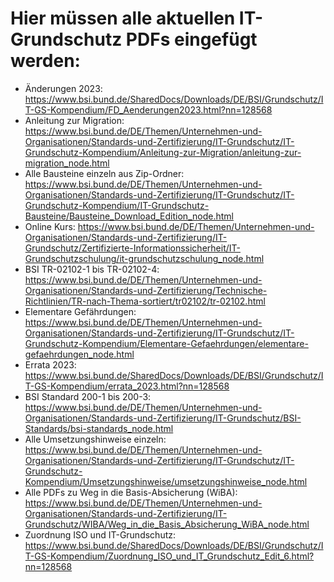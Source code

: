 # Hier müssen alle aktuellen IT-Grundschutz PDFs eingefügt werden:
- Änderungen 2023: https://www.bsi.bund.de/SharedDocs/Downloads/DE/BSI/Grundschutz/IT-GS-Kompendium/FD_Aenderungen2023.html?nn=128568
- Anleitung zur Migration: https://www.bsi.bund.de/DE/Themen/Unternehmen-und-Organisationen/Standards-und-Zertifizierung/IT-Grundschutz/IT-Grundschutz-Kompendium/Anleitung-zur-Migration/anleitung-zur-migration_node.html
- Alle Bausteine einzeln aus Zip-Ordner: https://www.bsi.bund.de/DE/Themen/Unternehmen-und-Organisationen/Standards-und-Zertifizierung/IT-Grundschutz/IT-Grundschutz-Kompendium/IT-Grundschutz-Bausteine/Bausteine_Download_Edition_node.html
- Online Kurs: https://www.bsi.bund.de/DE/Themen/Unternehmen-und-Organisationen/Standards-und-Zertifizierung/IT-Grundschutz/Zertifizierte-Informationssicherheit/IT-Grundschutzschulung/it-grundschutzschulung_node.html
- BSI TR-02102-1 bis TR-02102-4: https://www.bsi.bund.de/DE/Themen/Unternehmen-und-Organisationen/Standards-und-Zertifizierung/Technische-Richtlinien/TR-nach-Thema-sortiert/tr02102/tr-02102.html
- Elementare Gefährdungen: https://www.bsi.bund.de/DE/Themen/Unternehmen-und-Organisationen/Standards-und-Zertifizierung/IT-Grundschutz/IT-Grundschutz-Kompendium/Elementare-Gefaehrdungen/elementare-gefaehrdungen_node.html
- Errata 2023: https://www.bsi.bund.de/SharedDocs/Downloads/DE/BSI/Grundschutz/IT-GS-Kompendium/errata_2023.html?nn=128568
- BSI Standard 200-1 bis 200-3: https://www.bsi.bund.de/DE/Themen/Unternehmen-und-Organisationen/Standards-und-Zertifizierung/IT-Grundschutz/BSI-Standards/bsi-standards_node.html
- Alle Umsetzungshinweise einzeln: https://www.bsi.bund.de/DE/Themen/Unternehmen-und-Organisationen/Standards-und-Zertifizierung/IT-Grundschutz/IT-Grundschutz-Kompendium/Umsetzungshinweise/umsetzungshinweise_node.html
- Alle PDFs zu Weg in die Basis-Absicherung (WiBA): https://www.bsi.bund.de/DE/Themen/Unternehmen-und-Organisationen/Standards-und-Zertifizierung/IT-Grundschutz/WIBA/Weg_in_die_Basis_Absicherung_WiBA_node.html
- Zuordnung ISO und IT-Grundschutz: https://www.bsi.bund.de/SharedDocs/Downloads/DE/BSI/Grundschutz/IT-GS-Kompendium/Zuordnung_ISO_und_IT_Grundschutz_Edit_6.html?nn=128568